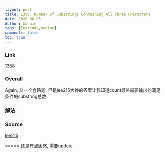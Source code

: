 ```yaml
---
layout: post
title: 1358. Number of Substrings Containing All Three Characters
date: 2020-06-05
Author: Connie 
tags: [leetcode,medium]
comments: false
toc: true
---
```

### Link
[1358](https://leetcode.com/problems/number-of-substrings-containing-all-three-characters/)

### Overall
Again, 又一个套路题. 但是lee215大神的答案让我知道count最终需要输出的满足条件的substring总数. 

### 解法

### Source
[lee215](https://leetcode.com/problems/number-of-substrings-containing-all-three-characters/discuss/516977/JavaC%2B%2BPython-Easy-and-Concise)


=====
还是有点困惑, 需要update
